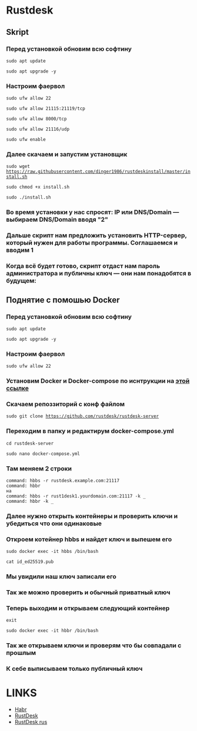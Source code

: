 # Rustdesk
## Skript
### Перед установкой обновим всю софтину
<code>sudo apt update</code>

<code>sudo apt upgrade -y</code>
### Настроим фаервол
<code>sudo ufw allow 22</code>

<code>sudo ufw allow 21115:21119/tcp</code>

<code>sudo ufw allow 8000/tcp</code>

<code>sudo ufw allow 21116/udp</code>

<code>sudo ufw enable</code>
### Далее скачаем и запустим установщик
<code>sudo wget https://raw.githubusercontent.com/dinger1986/rustdeskinstall/master/install.sh</code>

<code>sudo chmod +x install.sh</code>

<code>sudo ./install.sh</code>
### Во время установки у нас спросят: IP или DNS/Domain — выбираем DNS/Domain вводя "2"
### Дальше скрипт нам предложить установить HTTP-сервер, который нужен для работы программы. Соглашаемся и вводим 1
### Когда всё будет готово, скрипт отдаст нам пароль администратора и публичны ключ — они нам понадобятся в будущем:
## Поднятие с помошью Docker
### Перед установкой обновим всю софтину
<code>sudo apt update</code>

<code>sudo apt upgrade -y</code>
### Настроим фаервол
<code>sudo ufw allow 22</code>
### Установим Docker и Docker-compose по иснтрукции на [этой ссылке](https://totaku.ru/ustanovka-docker-i-docker-compose-na-ubuntu-22-04/)

### Скачаем репоззиторий с конф файлом
<code>sudo git clone https://github.com/rustdesk/rustdesk-server</code>
### Переходим в папку и редактирум docker-compose.yml
<code>cd rustdesk-server</code>

<code>sudo nano docker-compose.yml</code>
### Там меняем 2 строки
```
command: hbbs -r rustdesk.example.com:21117
command: hbbr
на
command: hbbs -r rust1desk1.yourdomain.com:21117 -k _
command: hbbr -k _
```
### Далее нужно открыть контейнеры и проверить ключи и убедиться что они одинаковые
### Откроем котейнер hbbs и найдет ключ и выпешем его
<code>sudo docker exec -it hbbs /bin/bash</code>

<code>cat id_ed25519.pub</code>
### Мы увидили наш ключ записали его
### Так же можно проверить и обычный приватный ключ
### Теперь выходим и открываем следующий контейнер
<code>exit</code>

<code>sudo docker exec -it hbbr /bin/bash</code>
### Так же открываем ключи и проверям что бы совпадали с прошлым
### К себе выписываем только публичный ключ


# LINKS
* [Habr](https://habr.com/ru/articles/672230/)
* [RustDesk](https://rustdesk.com/docs/en/self-host/install/)
* [RustDesk rus](https://rustdesk.com/docs/ru/)

